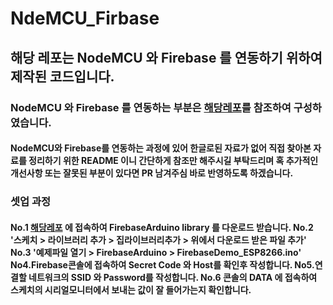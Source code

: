 # NdeMCU_Firbase

## 해당 레포는 NodeMCU 와 Firebase 를 연동하기 위하여 제작된 코드입니다.
### NodeMCU 와 Firebase 를 연동하는 부분은 [해당레포](https://github.com/FirebaseExtended/firebase-arduino/tree/master/examples/FirebaseDemo_ESP8266)를 참조하여 구성하였습니다.

#### NodeMCU와 Firebase를 연동하는 과정에 있어 한글로된 자료가 없어 직접 찾아본 자료를 정리하기 위한 README 이니 간단하게 참조만 해주시길 부탁드리며 혹 추가적인 개선사항 또는 잘못된 부분이 있다면 PR 남겨주심 바로 반영하도록 하겠습니다.

### 셋업 과정

#### No.1 [해당레포](https://github.com/FirebaseExtended/firebase-arduino/tree/master/examples/FirebaseDemo_ESP8266) 에 접속하여 FirebaseArduino library 를 다운로드 받습니다. No.2 '스케치 > 라이브러리 추가 > 집라이브러리추가 > 위에서 다운로드 받은 파일 추가' No.3 '예제파일 열기 > FirebaseArduino > FirebaseDemo_ESP8266.ino' No4.Firebase콘솔에 접속하여 Secret Code 와 Host를 확인후 작성합니다. No5.연결할 네트워크의 SSID 와 Password를 작성합니다. No.6 콘솔의 DATA 에 접속하여 스케치의 시리얼모니터에서 보내는 값이 잘 들어가는지 확인합니다.






